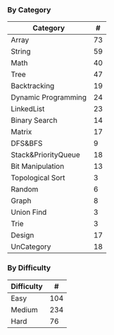 ### By Category

|Category | # |
| -------- | --- |
|Array|73|
|String|59|
|Math|40|
|Tree|47|
|Backtracking|19|
|Dynamic Programming|24|
|LinkedList|23|
|Binary Search|14|
|Matrix|17|
|DFS&BFS|9|
|Stack&PriorityQueue|18|
|Bit Manipulation|13|
|Topological Sort|3|
|Random|6|
|Graph|8|
|Union Find|3|
|Trie|3|
|Design|17|
|UnCategory|18|

### By Difficulty

| Difficulty | # |
| -------- | --- |
|Easy|104|
|Medium|234|
|Hard|76|
